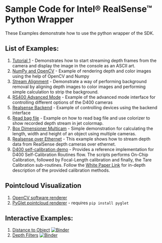 # Sample Code for Intel® RealSense™ Python Wrapper

These Examples demonstrate how to use the python wrapper of the SDK.

## List of Examples:

1. [Tutorial 1](./python-tutorial-1-depth.py) - Demonstrates how to start streaming depth frames from the camera and display the image in the console as an ASCII art.
2. [NumPy and OpenCV](./opencv_viewer_example.py) - Example of rendering depth and color images using the help of OpenCV and Numpy
3. [Stream Alignment](./align-depth2color.py) - Demonstrate a way of performing background removal by aligning depth images to color images and performing simple calculation to strip the background.
4. [RS400 Advanced Mode](./python-rs400-advanced-mode-example.py) - Example of the advanced mode interface for controlling different options of the D400 cameras
5. [Realsense Backend](./pybackend_example_1_general.py) - Example of controlling devices using the backend interface
6. [Read bag file](./read_bag_example.py) - Example on how to read bag file and use colorizer to show recorded depth stream in jet colormap.
7. [Box Dimensioner Multicam](./box_dimensioner_multicam/box_dimensioner_multicam_demo.py) - Simple demonstration for calculating the length, width and height of an object using multiple cameras.
8. [Realsense over Ethernet](./ethernet_client_server/README.md) - This example shows how to stream depth data from RealSense depth cameras over ethernet.
9. [D400 self-calibration demo](./depth_auto_calibration_example.py) - Provides a reference implementation for D400 Self-Calibration Routines flow. The scripts performs On-Chip Calibration, followed by Focal-Length calibration and finally, the Tare Calibration sub-routines. Follow the [White Paper Link](https://dev.intelrealsense.com/docs/self-calibration-for-depth-cameras) for in-depth description of the provided calibration methods.

## Pointcloud Visualization

1. [OpenCV software renderer](https://github.com/IntelRealSense/librealsense/blob/development/wrappers/python/examples/opencv_pointcloud_viewer.py)
2. [PyGlet pointcloud renderer](https://github.com/IntelRealSense/librealsense/blob/development/wrappers/python/examples/pyglet_pointcloud_viewer.py) - requires `pip install pyglet`

## Interactive Examples:

1. [Distance to Object](https://github.com/IntelRealSense/librealsense/blob/jupyter/notebooks/distance_to_object.ipynb) [![Binder](https://mybinder.org/badge.svg)](https://mybinder.org/v2/gh/IntelRealSense/librealsense/jupyter?filepath=notebooks/distance_to_object.ipynb)
2. [Depth Filters](https://github.com/IntelRealSense/librealsense/blob/jupyter/notebooks/depth_filters.ipynb) [![Binder](https://mybinder.org/badge.svg)](https://mybinder.org/v2/gh/IntelRealSense/librealsense/jupyter?filepath=notebooks/depth_filters.ipynb)
